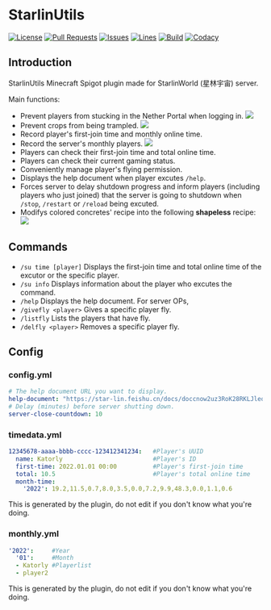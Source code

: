 # StarlinUtils
[![License](https://img.shields.io/badge/license-CC%20BY--NC--ND--4.0-green?style=flat-square)](http://creativecommons.org/licenses/by-nc-nd/4.0) [![Pull Requests](https://img.shields.io/github/issues-pr-closed/katorlys/StarlinUtils?style=flat-square)](https://github.com/katorlys/StarlinUtils/pulls) [![Issues](https://img.shields.io/github/issues-closed/katorlys/StarlinUtils?style=flat-square)](https://github.com/katorlys/StarlinUtils/issues) [![Lines](https://img.shields.io/tokei/lines/github/katorlys/StarlinUtils?style=flat-square)](https://github.com/katorlys/StarlinUtils) [![Build](https://img.shields.io/github/workflow/status/katorlys/StarlinUtils/Build?style=flat-square)](https://github.com/katorlys/StarlinUtils/actions/workflows/build.yml) [![Codacy](https://img.shields.io/codacy/grade/b187c52b9b754ed8a670a3017201c05f?style=flat-square)](https://app.codacy.com/gh/katorlys/StarlinUtils)

## Introduction
StarlinUtils Minecraft Spigot plugin made for StarlinWorld (星林宇宙) server.<br>

Main functions:<br>
- Prevent players from stucking in the Nether Portal when logging in.
![](https://cdn.jsdelivr.net/gh/katorly/Gallery001/plugins/2022-01-20_13.37.53.png)
- Prevent crops from being trampled.
![](https://cdn.jsdelivr.net/gh/katorly/Gallery001/plugins/2022-01-20_12.58.39.png)
- Record player's first-join time and monthly online time.
- Record the server's monthly players.
![](https://cdn.jsdelivr.net/gh/katorly/Gallery001/plugins/2022-01-20_14.52.png)
- Players can check their first-join time and total online time.
- Players can check their current gaming status.
- Conveniently manage player's flying permission.
- Displays the help document when player excutes `/help`.
- Forces server to delay shutdown progress and inform players (including players who just joined) that the server is going to shutdown when `/stop`, `/restart` or `/reload` being excuted.
- Modifys colored concretes' recipe into the following **shapeless** recipe:
![](https://cdn.jsdelivr.net/gh/katorly/Gallery001/plugins/2022_03_11_11.28.30.PNG)

## Commands
- `/su time [player]` Displays the first-join time and total online time of the excutor or the specific player.
- `/su info` Displays information about the player who excutes the command.
- `/help` Displays the help document.
For server OPs,  
- `/givefly <player>` Gives a specific player fly.
- `/listfly` Lists the players that have fly.
- `/delfly <player>` Removes a specific player fly.

## Config
### config.yml
```yml
# The help document URL you want to display.
help-document: "https://star-lin.feishu.cn/docs/doccnow2uz3RoK28RKLJleq0Qug"
# Delay (minutes) before server shutting down.
server-close-countdown: 10
```


### timedata.yml
```yml
12345678-aaaa-bbbb-cccc-123412341234:   #Player's UUID
  name: Katorly                         #Player's ID
  first-time: 2022.01.01 00:00          #Player's first-join time
  total: 10.5                           #Player's total online time
  month-time:
    '2022': 19.2,11.5,0.7,8.0,3.5,0.0,7.2,9.9,48.3,0.0,1.1,0.6
```
This is generated by the plugin, do not edit if you don't know what you're doing.

### monthly.yml
```yml
'2022':     #Year
  '01':     #Month
  - Katorly #Playerlist
  - player2
```
This is generated by the plugin, do not edit if you don't know what you're doing.
